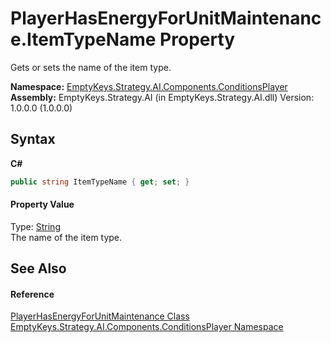 # PlayerHasEnergyForUnitMaintenance.ItemTypeName Property 
 

Gets or sets the name of the item type.

**Namespace:**&nbsp;<a href="N_EmptyKeys_Strategy_AI_Components_ConditionsPlayer">EmptyKeys.Strategy.AI.Components.ConditionsPlayer</a><br />**Assembly:**&nbsp;EmptyKeys.Strategy.AI (in EmptyKeys.Strategy.AI.dll) Version: 1.0.0.0 (1.0.0.0)

## Syntax

**C#**<br />
``` C#
public string ItemTypeName { get; set; }
```


#### Property Value
Type: <a href="http://msdn2.microsoft.com/en-us/library/s1wwdcbf" target="_blank">String</a><br />The name of the item type.

## See Also


#### Reference
<a href="T_EmptyKeys_Strategy_AI_Components_ConditionsPlayer_PlayerHasEnergyForUnitMaintenance">PlayerHasEnergyForUnitMaintenance Class</a><br /><a href="N_EmptyKeys_Strategy_AI_Components_ConditionsPlayer">EmptyKeys.Strategy.AI.Components.ConditionsPlayer Namespace</a><br />